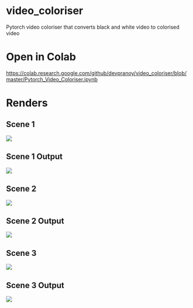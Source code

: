 # video_coloriser
Pytorch video coloriser that converts black and white video to colorised video
 # Open in Colab
 https://colab.research.google.com/github/devpranoy/video_coloriser/blob/master/Pytorch_Video_Coloriser.ipynb

# Renders 

Scene 1
--
![](https://media.giphy.com/media/1zRdaBUwHY9TICbauA/giphy.gif)

Scene 1 Output
--
![](https://media.giphy.com/media/AEAnr9t21zJCqJ8bne/giphy.gif)

Scene 2
--
![](https://media.giphy.com/media/9Pb5noXeTuvk7qT7KA/giphy.gif)

Scene 2 Output
--
![](https://media.giphy.com/media/mugVpoFa4JLyfgqIKM/giphy.gif)

Scene 3
--
![](https://media.giphy.com/media/14SE6nWyrzMRwMM4Ie/giphy.gif)

Scene 3 Output
--
![](https://giphy.com/gifs/4SZF3kS1viMbVTz6Cf/giphy.gif)
